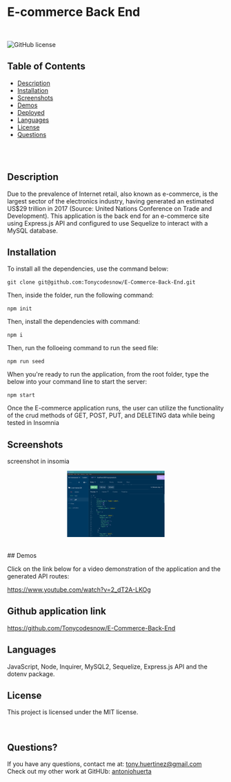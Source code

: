 # E-commerce Back End

<br />

![GitHub license](https://img.shields.io/badge/license-MIT-55002b.svg) <br />

## Table of Contents 

- [Description](#description)
- [Installation](#installation)
- [Screenshots](#screenshots)
- [Demos](#demos)
- [Deployed](#deployedapplicationlink)
- [Languages](#languages)
- [License](#license)
- [Questions](#questions)

<br />
<br />

## Description

Due to the prevalence of Internet retail, also known as e-commerce, is the largest sector of the electronics industry, having generated an estimated US$29 trillion in 2017 (Source: United Nations Conference on Trade and Development). This application is the back end for an e-commerce site using Express.js API and configured to use Sequelize to interact with a MySQL database.<br />

## Installation
To install all the dependencies, use the command below:
```
git clone git@github.com:Tonycodesnow/E-Commerce-Back-End.git
```
Then, inside the folder, run the following command:
```
npm init
```
Then, install the dependencies with command:
```
npm i
```
Then, run the folloeing command to run the seed file:
```
npm run seed
```
When you're ready to run the application, from the root folder, type the below into your command line to start the server:
```
npm start
```
Once the E-commerce application runs, the user can utilize the functionality of the crud methods of GET, POST, PUT, and DELETING data while being tested in Insomnia <br />

## Screenshots

screenshot in insomia

<p align="center"><img src="./assets/images/ecomdb.png" width="45%"></p> <br />
## Demos

Click on the link below for a video demonstration of the application and the generated API routes:

https://www.youtube.com/watch?v=2_dT2A-LKOg


## Github application link

https://github.com/Tonycodesnow/E-Commerce-Back-End  <br />

## Languages

JavaScript, Node, Inquirer, MySQL2, Sequelize, Express.js API and the dotenv package. <br />


## License

This project is licensed under the MIT license. <br />
  
<br />

## Questions?

If you have any questions, contact me at: 
tony.huertinez@gmail.com  <br />
Check out my other work at GitHUb:
[antoniohuerta](https://github.com/Tonycodesnow) <br />